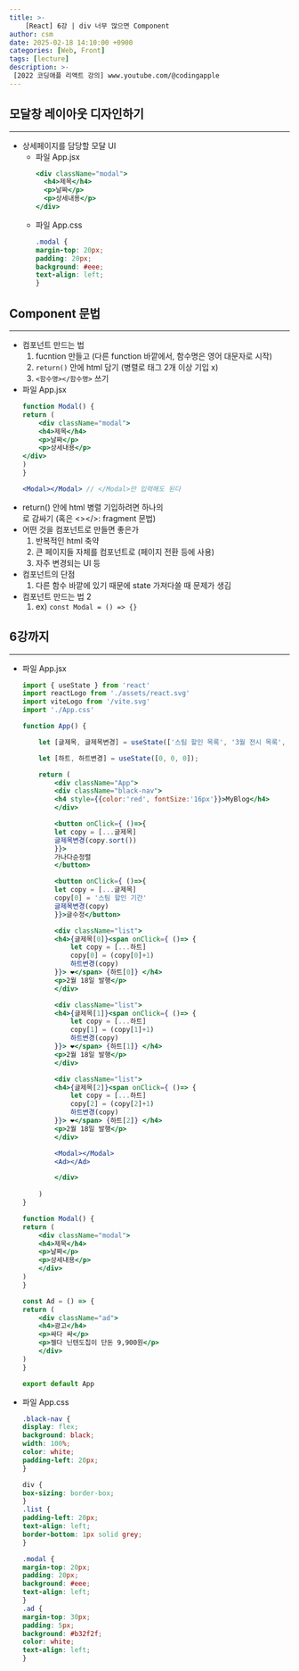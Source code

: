 ```yaml
---
title: >-
    [React] 6강 | div 너무 많으면 Component
author: csm
date: 2025-02-18 14:10:00 +0900
categories: [Web, Front]
tags: [lecture]
description: >-
 [2022 코딩애플 리액트 강의] www.youtube.com/@codingapple
---
```


## 모달창 레이아웃 디자인하기
---
- 상세페이지를 담당할 모달 UI
    - 파일 App.jsx
        ```jsx
        <div className="modal">
          <h4>제목</h4>
          <p>날짜</p>
          <p>상세내용</p>
        </div>
        ```
    - 파일 App.css
        ```css
        .modal {
        margin-top: 20px;
        padding: 20px;
        background: #eee;
        text-align: left;
        }
        ```
## Component 문법
---
- 컴포넌트 만드는 법
    1. fucntion 만들고 (다른 function 바깥에서, 함수명은 영어 대문자로 시작)
    2. `return()` 안에 html 담기 (병렬로 태그 2개 이상 기입 x)
    3. `<함수명></함수명>` 쓰기
- 파일 App.jsx
    ```jsx
    function Modal() {
    return (
        <div className="modal">
        <h4>제목</h4>
        <p>날짜</p>
        <p>상세내용</p>
    </div>
    )
    }
    ```
    ```jsx
    <Modal></Modal> // </Modal>만 입력해도 된다
    ```
- return() 안에 html 병렬 기입하려면 하나의 <div></div>로 감싸기 (혹은 <></>: fragment 문법)
- 어떤 것을 컴포넌트로 만들면 좋은가
    1. 반복적인 html 축약
    2. 큰 페이지들 자체를 컴포넌트로 (페이지 전환 등에 사용)
    3. 자주 변경되는 UI 등
- 컴포넌트의 단점
    1. 다른 함수 바깥에 있기 때문에 state 가져다쓸 때 문제가 생김
- 컴포넌트 만드는 법 2
    1. ex) `const Modal = () => {}`

## 6강까지
---
- 파일 App.jsx
    ```jsx
    import { useState } from 'react'
    import reactLogo from './assets/react.svg'
    import viteLogo from '/vite.svg'
    import './App.css'

    function App() {

        let [글제목, 글제목변경] = useState(['스팀 할인 목록', '3월 전시 목록', '2025 영화 개봉작 목록'])

        let [하트, 하트변경] = useState([0, 0, 0]);

        return (
            <div className="App">
            <div className="black-nav">
            <h4 style={{color:'red', fontSize:'16px'}}>MyBlog</h4>
            </div>

            <button onClick={ ()=>{
            let copy = [...글제목]
            글제목변경(copy.sort())
            }}>
            가나다순정렬
            </button>

            <button onClick={ ()=>{
            let copy = [...글제목]
            copy[0] = '스팀 할인 기간'
            글제목변경(copy)
            }}>글수정</button>

            <div className="list">
            <h4>{글제목[0]}<span onClick={ ()=> { 
                let copy = [...하트]
                copy[0] = (copy[0]+1)
                하트변경(copy)
            }}> ❤️</span> {하트[0]} </h4>
            <p>2월 18일 발행</p>
            </div>

            <div className="list">
            <h4>{글제목[1]}<span onClick={ ()=> { 
                let copy = [...하트]
                copy[1] = (copy[1]+1)
                하트변경(copy)
            }}> ❤️</span> {하트[1]} </h4>
            <p>2월 18일 발행</p>
            </div>

            <div className="list">
            <h4>{글제목[2]}<span onClick={ ()=> { 
                let copy = [...하트]
                copy[2] = (copy[2]+1)
                하트변경(copy)
            }}> ❤️</span> {하트[2]} </h4>
            <p>2월 18일 발행</p>
            </div>

            <Modal></Modal>
            <Ad></Ad>

            </div>
            
        )
    }

    function Modal() {
    return (
        <div className="modal">
        <h4>제목</h4>
        <p>날짜</p>
        <p>상세내용</p>
        </div>
    )
    }

    const Ad = () => {
    return (
        <div className="ad">
        <h4>광고</h4>
        <p>싸다 싸</p>
        <p>젤다 닌텐도칩이 단돈 9,900원</p>
        </div>
    )
    } 

    export default App
    ```
- 파일 App.css
    ```css
    .black-nav {
    display: flex;
    background: black;
    width: 100%;
    color: white;
    padding-left: 20px;
    }

    div {
    box-sizing: border-box;
    }
    .list {
    padding-left: 20px;
    text-align: left;
    border-bottom: 1px solid grey;
    }

    .modal {
    margin-top: 20px;
    padding: 20px;
    background: #eee;
    text-align: left;
    }
    .ad {
    margin-top: 30px;
    padding: 5px;
    background: #b32f2f;
    color: white;
    text-align: left;
    }
    ```